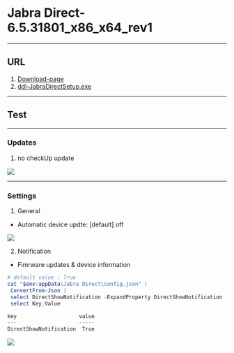 # Jabra Direct-6.5.31801_x86_x64_rev1

---

## URL
1. [Download-page](https://www.jabra.ca/software-and-services/jabra-direct)
2. [ddl-JabraDirectSetup.exe](https://jabraxpressonlineprdstor.blob.core.windows.net/jdo/JabraDirectSetup.exe)

---

## Test

---

### Updates
1. no checkUp update

[<img src="https://i.imgur.com/7h03I4x.png">](https://i.imgur.com/7h03I4x.png)

---

### Settings
1. General
  * Automatic device updte: [default] off
  
[<img src="https://i.imgur.com/VyWXp8X.png">](https://i.imgur.com/VyWXp8X.png)

2. Notification
 * Fimrware updates & device information
 
````ps1
# default value : True
cat "$env:appData\Jabra Direct\config.json" |
 ConvertFrom-Json |
 select DirectShowNotification -ExpandProperty DirectShowNotification | 
 select Key,Value

key                    value
---                    -----
DirectShowNotification  True
````

[<img src="https://i.imgur.com/ehMmEef.png">](https://i.imgur.com/ehMmEef.png)
